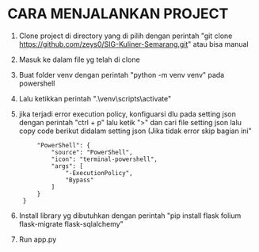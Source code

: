 # CARA MENJALANKAN PROJECT

1. Clone project di directory yang di pilih dengan perintah "git clone https://github.com/zeys0/SIG-Kuliner-Semarang.git" atau bisa manual
   
2. Masuk ke dalam file yg telah di clone
   
3. Buat folder venv dengan perintah "python -m venv venv" pada powershell
   
4. Lalu ketikkan perintah ".\venv\scripts\activate"
   
5. jika terjadi error execution policy, konfiguarsi dlu pada setting json dengan perintah "ctrl + p" lalu ketik ">" dan cari file setting json lalu copy code berikut didalam setting json
   (Jika tidak error skip bagian ini"
   ```"terminal.integrated.profiles.windows": {
        "PowerShell": {
            "source": "PowerShell",
            "icon": "terminal-powershell",
            "args": [
                "-ExecutionPolicy",
                "Bypass"
            ]
        }
    }
   ```
6. Install library yg dibutuhkan dengan perintah "pip install flask folium flask-migrate flask-sqlalchemy"
    
7. Run app.py
   
